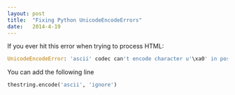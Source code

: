 ```yaml
---
layout: post
title:  "Fixing Python UnicodeEncodeErrors" 
date:   2014-4-19
---
```


If you ever hit this error when trying to process HTML:

```python
UnicodeEncodeError: 'ascii' codec can't encode character u'\xa0' in position 7520: ordinal not in range(128)
```

You can add the following line

```python
thestring.encode('ascii', 'ignore')
```
